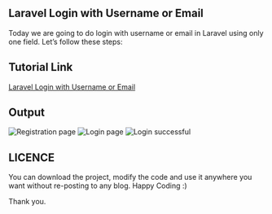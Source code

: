 ## Laravel Login with Username or Email
Today we are going to do login with username or email in Laravel using only one field. Let’s follow these steps:

## Tutorial Link
[Laravel Login with Username or Email](https://www.mynotepaper.com/laravel-login-with-username-or-email.html)

## Output
![Registration page](https://user-images.githubusercontent.com/13184472/60793762-2a5ff000-a18a-11e9-8394-fa95b296a97e.png)
![Login page](https://user-images.githubusercontent.com/13184472/60793761-2a5ff000-a18a-11e9-9a05-2154dbd10ce7.png)
![Login successful](https://user-images.githubusercontent.com/13184472/60793763-2a5ff000-a18a-11e9-9868-94afb5a04811.png)


## LICENCE

You can download the project, modify the code and use it anywhere you want without re-posting to any blog. Happy Coding :)

Thank you.

